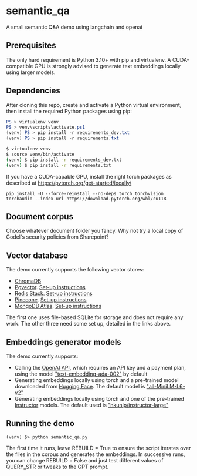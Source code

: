 # semantic_qa
A small semantic Q&amp;A demo using langchain and openai

## Prerequisites

The only hard requirement is Python 3.10+ with pip and virtualenv. A CUDA-compatible GPU is strongly advised to generate text embeddings locally using larger models.

## Dependencies

After cloning this repo, create and activate a Python virtual environment, then install the required Python packages using pip:

```Powershell
PS > virtualenv venv
PS > venv\scripts\activate.ps1
(venv) PS > pip install -r requirements_dev.txt
(venv) PS > pip install -r requirements.txt
```

```sh
$ virtualenv venv
$ source venv/bin/activate
(venv) $ pip install -r requirements_dev.txt
(venv) $ pip install -r requirements.txt
```

If you have a CUDA-capable GPU, install the right torch packages as described at https://pytorch.org/get-started/locally/ 

```
pip install -U --force-reinstall --no-deps torch torchvision torchaudio --index-url https://download.pytorch.org/whl/cu118
```

## Document corpus

Choose whatever document folder you fancy. Why not try a local copy of Godel's security policies from Sharepoint? 

## Vector database

The demo currently supports the following vector stores:

 * [ChromaDB](https://www.trychroma.com/)
 * [Pgvector](https://github.com/pgvector/pgvector). [Set-up instructions](vector_stores_howtos/pgvector.md)
 * [Redis Stack](https://redis.io/docs/about/about-stack/). [Set-up instructions](vector_stores_howtos/redis-stack.md)
 * [Pinecone](https://www.pinecone.io/). [Set-up instructions](vector_stores_howtos/pinecone.md)
 * [MongoDB Atlas](https://www.mongodb.com/atlas/database). [Set-up instructions](vector_stores_howtos/mongodb_atlas.md)

The first one uses file-based SQLite for storage and does not require any work. The other three need some set up, detailed in the links above.

## Embeddings generator models

The demo currently supports:

 * Calling the [OpenAI API](https://platform.openai.com/docs/api-reference/embeddings), which requires an API key and a payment plan, using the model ["text-embedding-ada-002"](https://openai.com/blog/new-and-improved-embedding-model) by default
 * Generating embeddings locally using torch and a pre-trained model downloaded from [Hugging Face](https://huggingface.co/models). The default model is ["all-MiniLM-L6-v2"](https://huggingface.co/sentence-transformers/all-MiniLM-L6-v2)
 * Generating embeddings locally using torch and one of the pre-trained [Instructor](https://github.com/HKUNLP/instructor-embedding) models. The default used is ["hkunlp/instructor-large"](https://github.com/HKUNLP/instructor-embedding#model-list)

## Running the demo

```
(venv) $> python semantic_qa.py
```

The first time it runs, leave REBUILD = True to ensure the script iterates over the files in the corpus and generates the embeddings. In successive runs, you can change REBUILD = False and just test different values of QUERY_STR or tweaks to the GPT prompt.
